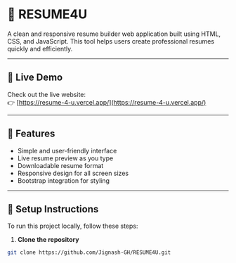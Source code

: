 # 💼 RESUME4U

A clean and responsive resume builder web application built using HTML, CSS, and JavaScript. This tool helps users create professional resumes quickly and efficiently.

---

## 🔗 Live Demo

Check out the live website:  
👉 [https://resume-4-u.vercel.app/](https://resume-4-u.vercel.app/)

---

## 📸 Features

- Simple and user-friendly interface  
- Live resume preview as you type  
- Downloadable resume format  
- Responsive design for all screen sizes  
- Bootstrap integration for styling  

---

## 🚀 Setup Instructions

To run this project locally, follow these steps:

1. **Clone the repository**
```bash
git clone https://github.com/Jignash-GH/RESUME4U.git
